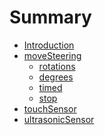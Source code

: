 # Summary

* [Introduction](README.md)
* [moveSteering]()
    * [rotations]()
    * [degrees]()
    * [timed]()
    * [stop]()
* [touchSensor]()
* [ultrasonicSensor]()
